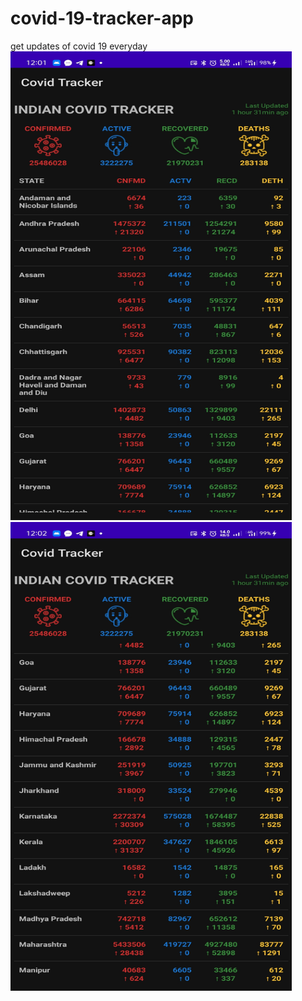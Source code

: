 # covid-19-tracker-app
get updates of covid 19 everyday
<img src="app/src/covid19tracker.jpg" alt="alt text" width="450" height="750">
<img src="app/src/covidtracker.jpg" alt="alt text" width="450" height="750">

